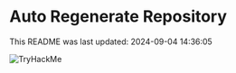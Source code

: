# Auto Regenerate Repository

This README was last updated: 2024-09-04 14:36:05

 ![TryHackMe](https://tryhackme.com/badge/533634)